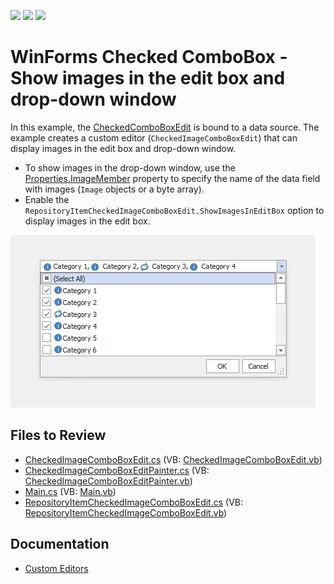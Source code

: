 <!-- default badges list -->
![](https://img.shields.io/endpoint?url=https://codecentral.devexpress.com/api/v1/VersionRange/128622424/17.2.3%2B)
[![](https://img.shields.io/badge/Open_in_DevExpress_Support_Center-FF7200?style=flat-square&logo=DevExpress&logoColor=white)](https://supportcenter.devexpress.com/ticket/details/E2804)
[![](https://img.shields.io/badge/📖_How_to_use_DevExpress_Examples-e9f6fc?style=flat-square)](https://docs.devexpress.com/GeneralInformation/403183)
<!-- default badges end -->

# WinForms Checked ComboBox - Show images in the edit box and drop-down window

In this example, the [CheckedComboBoxEdit](https://docs.devexpress.com/WindowsForms/DevExpress.XtraEditors.CheckedComboBoxEdit) is bound to a data source. The example creates a custom editor (`CheckedImageComboBoxEdit`) that can display images in the edit box and drop-down window.

* To show images in the drop-down window, use the [Properties.ImageMember](https://docs.devexpress.com/WindowsForms/DevExpress.XtraEditors.BaseImageListBoxControl.ImageMember) property to specify the name of the data field with images (`Image` objects or a byte array).
* Enable the `RepositoryItemCheckedImageComboBoxEdit.ShowImagesInEditBox` option to display images in the edit box.

![WinForms Checked Combobox - Show images in the edit box and dropdown window](https://raw.githubusercontent.com/DevExpress-Examples/winforms-checked-combobox-with-images/13.1.4%2B/media/winforms-checked-combobox-with-images.png)


## Files to Review

* [CheckedImageComboBoxEdit.cs](./CS/WindowsApplication3/CheckedImageComboBoxEdit.cs) (VB: [CheckedImageComboBoxEdit.vb](./VB/WindowsApplication3/CheckedImageComboBoxEdit.vb))
* [CheckedImageComboBoxEditPainter.cs](./CS/WindowsApplication3/CheckedImageComboBoxEditPainter.cs) (VB: [CheckedImageComboBoxEditPainter.vb](./VB/WindowsApplication3/CheckedImageComboBoxEditPainter.vb))
* [Main.cs](./CS/WindowsApplication3/Main.cs) (VB: [Main.vb](./VB/WindowsApplication3/Main.vb))
* [RepositoryItemCheckedImageComboBoxEdit.cs](./CS/WindowsApplication3/RepositoryItemCheckedImageComboBoxEdit.cs) (VB: [RepositoryItemCheckedImageComboBoxEdit.vb](./VB/WindowsApplication3/RepositoryItemCheckedImageComboBoxEdit.vb))


## Documentation

* [Custom Editors](https://docs.devexpress.com/WindowsForms/4716/controls-and-libraries/editors-and-simple-controls/common-editor-features-and-concepts/custom-editors)
